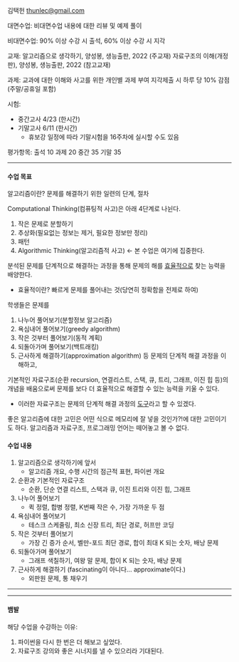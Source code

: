 
김택헌 thunlec@gmail.com

대면수업:
비대면수업 내용에 대한 리뷰 및 예제 풀이

비대면수업:
90% 이상 수강 시 출석, 60% 이상 수강 시 지각

교재:
알고리즘으로 생각하기, 양성봉, 생능출판, 2022 (주교재)
자료구조의 이해(개정판), 양성봉, 생능출판, 2022 (참고교재)

과제:
교과에 대한 이해와 사고를 위한 개인별 과제 부여
지각제출 시 하루 당 10% 감점(주말/공휴일 포함)

시험:
* 중간고사 4/23 (한시간)
* 기말고사 6/11 (한시간)
	* 휴보강 일정에 따라 기말시험을 16주차에 실시할 수도 있음

평가항목:
출석 10 과제 20 중간 35 기말 35

---

#### 수업 목표

알고리즘이란? 문제를 해결하기 위한 일련의 단계, 절차

Computational Thinking(컴퓨팅적 사고)은 아래 4단계로 나뉜다.
1. 작은 문제로 분할하기
2. 추상화(필요없는 정보는 제거, 필요한 정보만 정리)
3. 패턴
4. Algorithmic Thinking(알고리즘적 사고) <- 본 수업은 여기에 집중한다.

분석된 문제를 단계적으로 해결하는 과정을 통해 문제의 해를 <u>효율적으로</u> 찾는 능력을 배양한다.
* 효율적이란? 빠르게 문제를 풀어내는 것(당연히 정확함을 전제로 하여)

학생들은 문제를
1. 나누어 풀어보기(분할정보 알고리즘)
2. 욕심내어 풀어보기(greedy algorithm)
3. 작은 것부터 풀어보기(동적 계획)
4. 되돌아가며 풀어보기(백트래킹)
5. 근사하게 해결하기(approximation algorithm)
등 문제의 단계적 해결 과정을 이해하고,

기본적인 자료구조(순환 recursion, 연결리스트, 스택, 큐, 트리, 그래프, 이진 힙 등)의 개념을 배움으로써 문제를 보다 더 효율적으로 해결할 수 있는 능력을 키울 수 있다.
* 이러한 자료구조는 문제의 단계적 해결 과정의 <u>도구</u>라고 할 수 있겠다. 

좋은 알고리즘에 대한 고민은 어떤 식으로 메모리에 잘 넣을 것인가?!에 대한 고민이기도 하다.
알고리즘과 자료구조, 프로그래밍 언어는 떼어놓고 볼 수 없다.


#### 수업 내용
1. 알고리즘으로 생각하기에 앞서
	* 알고리즘 개요, 수행 시간의 점근적 표현, 파이썬 개요
2. 순환과 기본적인 자료구조
	* 순환, 단순 연결 리스트, 스택과 큐, 이진 트리와 이진 힙, 그래프
3. 나누어 풀어보기
	* 퀵 정렬, 합병 정렬, K번째 작은 수, 가장 가까운 두 점
4. 욕심내어 풀어보기
	* 테스크 스케줄링, 최소 신장 트리, 최단 경로, 허프만 코딩
5. 작은 것부터 풀어보기
	* 가장 긴 증가 순서, 벨만-포드 최단 경로, 합이 최대 K 되는 숫자, 배낭 문제
6. 되돌아가며 풀어보기
	* 그래프 색칠하기, 여왕 말 문제, 합이 K 되는 숫자, 배낭 문제
7. 근사하게 해결하기 (fascinating이 아니다... approximate이다.)
	* 외판원 문제, 통 채우기




---
---

#### 뱀발

해당 수업을 수강하는 이유:
1. 파이썬을 다시 한 번은 더 해보고 싶었다.
2. 자료구조 강의와 좋은 시너지를 낼 수 있으리라 기대된다.